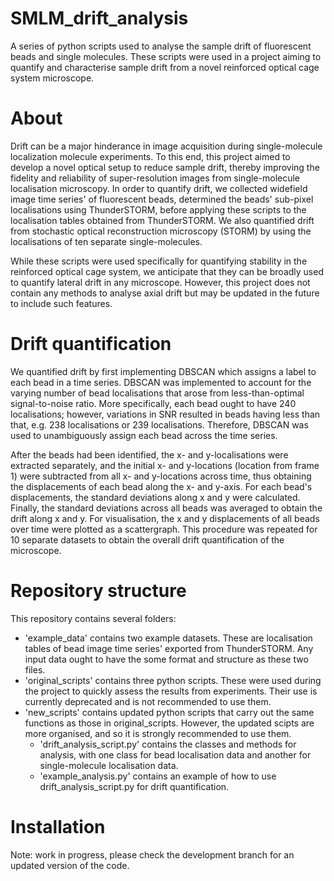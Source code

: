 # SMLM_drift_analysis
A series of python scripts used to analyse the sample drift of fluorescent beads and single molecules. These scripts were used in a project aiming to quantify and characterise sample drift from a novel reinforced optical cage system microscope. 

# About 
Drift can be a major hinderance in image acquisition during single-molecule localization molecule experiments. To this end, this project aimed to develop a novel optical setup to reduce sample drift, thereby improving the fidelity and reliability of super-resolution images from single-molecule localisation microscopy. In order to quantify drift, we collected widefield image time series' of fluorescent beads, determined the beads' sub-pixel localisations using ThunderSTORM, before applying these scripts to the localisation tables obtained from ThunderSTORM. We also quantified drift from stochastic optical reconstruction microscopy (STORM) by using the localisations of ten separate single-molecules.

While these scripts were used specifically for quantifying stability in the reinforced optical cage system, we anticipate that they can be broadly used to quantify lateral drift in any microscope. However, this project does not contain any methods to analyse axial drift but may be updated in the future to include such features.

# Drift quantification
We quantified drift by first implementing DBSCAN which assigns a label to each bead in a time series. DBSCAN was implemented to account for the varying number of bead localisations that arose from less-than-optimal signal-to-noise ratio. More specifically, each bead ought to have 240 localisations; however, variations in SNR resulted in beads having less than that, e.g. 238 localisations or 239 localisations. Therefore, DBSCAN was used to unambiguously assign each bead across the time series.

After the beads had been identified, the x- and y-localisations were extracted separately, and the initial x- and y-locations (location from frame 1) were subtracted from all x- and y-locations across time, thus obtaining the displacements of each bead along the x- and y-axis. For each bead's displacements, the standard deviations along x and y were calculated. Finally, the standard deviations across all beads was averaged to obtain the drift along x and y. For visualisation, the x and y displacements of all beads over time were plotted as a scattergraph. This procedure was repeated for 10 separate datasets to obtain the overall drift quantification of the microscope. 

# Repository structure
This repository contains several folders:
- 'example_data' contains two example datasets. These are localisation tables of bead image time series' exported from ThunderSTORM. Any input data ought to have the some format and structure as these two files.
- 'original_scripts' contains three python scripts. These were used during the project to quickly assess the results from experiments. Their use is currently deprecated and is not recommended to use them.
- 'new_scripts' contains updated python scripts that carry out the same functions as those in original_scripts. However, the updated scipts are more organised, and so it is strongly recommended to use them.
  - 'drift_analysis_script.py' contains the classes and methods for analysis, with one class for bead localisation data and another for single-molecule localisation data.
  - 'example_analysis.py' contains an example of how to use drift_analysis_script.py for drift quantification.

# Installation
Note: work in progress, please check the development branch for an updated version of the code.
